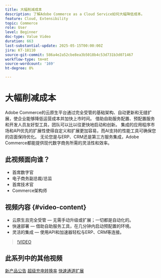 ```yaml
---
title: 大幅削减成本
description: 了解Adobe Commerce as a Cloud Service如何大幅降低成本。
feature: Cloud, Extensibility
topic: Commerce
role: User
level: Beginner
doc-type: Value Video
duration: 663
last-substantial-update: 2025-05-15T00:00:00Z
jira: KT-18110
source-git-commit: 586a4e2a52cbe8ea3b5018b4c53d731b3d071467
workflow-type: tm+mt
source-wordcount: '169'
ht-degree: 0%

---
```



# 大幅削减成本

Adobe Commerce的云原生平台通过完全受管的基础架构、自动更新和无缝扩展，使企业能够降低运营成本并加快上市时间。 借助自助服务配置、预配置服务和开发人员友好型工具，团队可以比以往更快地启动和创新。 集成的应用程序市场和API优先的扩展性使得自定义和扩展更加容易，而AI支持的性能工具可确保您的店面保持优化。 无论您是与ERP、CRM还是第三方服务集成，Adobe Commerce都能提供现代数字商务所需的灵活性和效率。

## 此视频面向谁？

* 首席数字官
* 电子商务副总裁/总监
* 首席技术官
* Commerce架构师

## 视频内容 {#video-content}

* 云原生且完全受管 — 无需手动升级或扩展；一切都是自动化的。
* 快速部署 — 借助自助服务工具，在几分钟内启动预配置的环境。
* 灵活的集成 — 使用API和加速器轻松与ERP、CRM等连接。

>[!VIDEO](https://video.tv.adobe.com/v/3458485/?learn=on&enablevpops)

## 此系列中的其他视频

[新产品公告](./new-product-announcements.md)
[超级充电转换率](./supercharge-conversion-rates.md)
[快速通道扩展](fast-track-expansion.md)
